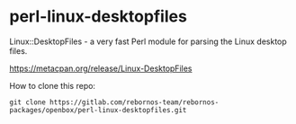 # perl-linux-desktopfiles

Linux::DesktopFiles - a very fast Perl module for parsing the Linux desktop files.

https://metacpan.org/release/Linux-DesktopFiles

How to clone this repo:

```
git clone https://gitlab.com/rebornos-team/rebornos-packages/openbox/perl-linux-desktopfiles.git
```

